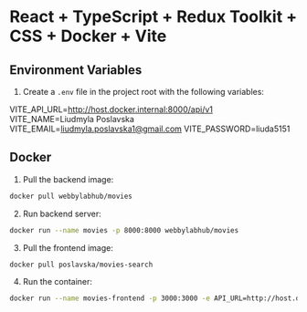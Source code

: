 # React + TypeScript + Redux Toolkit + CSS + Docker + Vite

## Environment Variables

1. Create a `.env` file in the project root with the following variables:

VITE_API_URL=http://host.docker.internal:8000/api/v1
VITE_NAME=Liudmyla Poslavska
VITE_EMAIL=liudmyla.poslavska1@gmail.com
VITE_PASSWORD=liuda5151

## Docker
1. Pull the backend image:
```bash
docker pull webbylabhub/movies
```

2. Run backend server:
```bash
docker run --name movies -p 8000:8000 webbylabhub/movies
```

3. Pull the frontend image:
```bash
docker pull poslavska/movies-search
```

4. Run the container:
```bash
docker run --name movies-frontend -p 3000:3000 -e API_URL=http://host.docker.internal:8000/api/v1 -e VITE_EMAIL=liudmyla.poslavska1@gmail.com -e VITE_PASSWORD=liuda5151 -e VITE_NAME="Liudmyla Poslavska" poslavska/movies-search
```